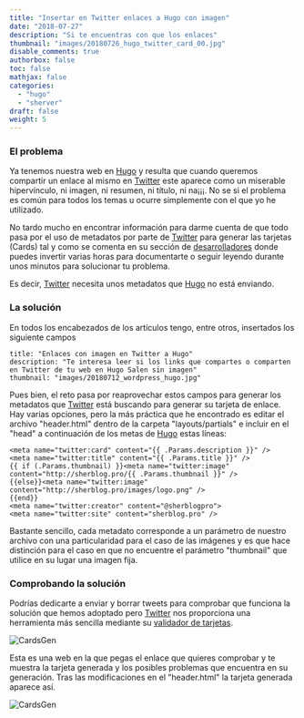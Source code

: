 ```yaml
---
title: "Insertar en Twitter enlaces a Hugo con imagen"
date: "2018-07-27"
description: "Si te encuentras con que los enlaces"
thumbnail: "images/20180726_hugo_twitter_card_00.jpg"
disable_comments: true
authorbox: false
toc: false
mathjax: false
categories:
  - "hugo"
  - "sherver"
draft: false
weight: 5
---
```

### El problema
Ya tenemos nuestra web en [Hugo][3] y resulta que cuando queremos compartir un enlace al mismo en [Twitter][1] este aparece como un miserable hipervínculo, ni imagen, ni resumen, ni título, ni na¡¡¡.  No se si el problema es común para todos los temas u ocurre simplemente con el que yo he utilizado.

No tardo mucho en encontrar información para darme cuenta de que todo pasa por el uso de metadatos por parte de [Twitter][1] para generar las tarjetas (Cards) tal y como se comenta en su sección de [desarrolladores][2] donde puedes invertir varias horas para documentarte o seguir leyendo durante unos minutos para solucionar tu problema.

Es decir, [Twitter][1] necesita unos metadatos que [Hugo][3] no está enviando.

### La solución

En todos los encabezados de los artículos tengo, entre otros, insertados los siguiente campos

```
title: "Enlaces con imagen en Twitter a Hugo"
description: "Te interesa leer si los links que compartes o comparten en Twitter de tu web en Hugo Salen sin imagen"
thumbnail: "images/20180712_wordpress_hugo.jpg"
```

Pues bien, el reto pasa por reaprovechar estos campos para generar los metadatos que [Twitter][1] está buscando para generar su tarjeta de enlace.  Hay varias opciones, pero la más práctica que he encontrado es editar el archivo "header.html" dentro de la carpeta "layouts/partials" e incluir en el "head" a continuación de los metas de [Hugo][3] estas líneas:

```
<meta name="twitter:card" content="{{ .Params.description }}" />
<meta name="twitter:title" content="{{ .Params.title }}" />
{{ if (.Params.thumbnail) }}<meta name="twitter:image" content="http://sherblog.pro/{{ .Params.thumbnail }}" />
{{else}}<meta name="twitter:image" content="http://sherblog.pro/images/logo.png" />
{{end}}
<meta name="twitter:creator" content="@sherblogpro">
<meta name="twitter:site" content="sherblog.pro" />
```

Bastante sencillo, cada metadato corresponde a un parámetro de nuestro archivo con una particularidad para el caso de las imágenes y es que hace distinción para el caso en que no encuentre el parámetro "thumbnail" que utilice en su lugar una imagen fija.

### Comprobando la solución

Podrías dedicarte a enviar y borrar tweets para comprobar que funciona la solución que hemos adoptado pero [Twitter][1] nos proporciona una herramienta más sencilla mediante su [validador de tarjetas][4].

![CardsGen][5]

Esta es una web en la que pegas el enlace que quieres comprobar y te muestra la tarjeta generada y los posibles problemas que encuentra en su generación.  Tras las modificaciones en el "header.html" la tarjeta generada aparece así.

![CardsGen][6]

[1]: https://twitter.com
[2]: https://developer.twitter.com/en/docs/tweets/optimize-with-cards/guides/getting-started.html
[3]: https://gohugo.io/
[4]: https://cards-dev.twitter.com/validator
[5]: /images/20180726_hugo_twitter_card_01.jpg
[6]: /images/20180726_hugo_twitter_card_02.jpg
